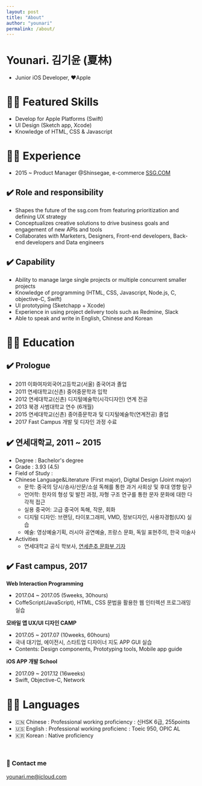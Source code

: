 ```yaml
---
layout: post
title: "About"
author: "younari"
permalink: /about/
---
```


# Younari. 김기윤 (夏林)

- Junior iOS Developer, ♥️Apple <br>


# 👌🏻 Featured Skills
- Develop for Apple Platforms (Swift)
- UI Design (Sketch app, Xcode)
- Knowledge of HTML, CSS & Javascript

# 👌🏻 Experience
- 2015 ~ Product Manager @Shinsegae, e-commerce [SSG.COM](http://www.ssg.com) 

## ✔️ Role and responsibility
- Shapes the future of the ssg.com from featuring prioritization and defining UX strategy
- Conceptualizes creative solutions to drive business goals and engagement of new APIs and tools
- Collaborates with Marketers, Designers, Front-end developers, Back-end developers and Data engineers

## ✔️ Capability
- Ability to manage large single projects or multiple concurrent smaller projects
- Knowledge of programming (HTML, CSS, Javascript, Node.js, C, objective-C, Swift)
- UI prototyping (Sketchapp + Xcode)
- Experience in using project delivery tools such as Redmine, Slack
- Able to speak and write in English, Chinese and Korean


# 👌🏻 Education
## ✔️ Prologue
- 2011 이화여자외국어고등학교(서울) 중국어과 졸업
- 2011 연세대학교(신촌) 중어중문학과 입학
- 2012 연세대학교(신촌) 디지털예술학(시각디자인) 연계 전공
- 2013 북경 사범대학교 연수 (6개월)
- 2015 연세대학교(신촌) 중어중문학과 및 디지털예술학(연계전공) 졸업
- 2017 Fast Campus 개발 및 디자인 과정 수료

## ✔️ 연세대학교, 2011 ~ 2015
- Degree : Bachelor's degree
- Grade : 3.93 (4.5)
- Field of Study : 
- Chinese Language&Literature (First major), Digital Design (Joint major)
   - 문학: 중국의 당시/송사/산문/소설 독해를 통한 과거 사회상 및 후대 영향 탐구
   - 언어학: 한자의 형성 및 발전 과정, 자형 구조 연구를 통한 문자 문화에 대한 다각적 접근
   - 실용 중국어: 고급 중국어 독해, 작문, 회화
   - 디지털 디자인: 브랜딩, 타이포그래피, VMD, 정보디자인, 사용자경험(UX) 실습
   - 예술: 영상예술기획, 러시아 공연예술, 프랑스 문화, 독일 표현주의, 한국 미술사
- Activities 
   - 연세대학교 공식 학보사, [연세춘추 문화부 기자](http://chunchu.yonsei.ac.kr) 

## ✔️ Fast campus, 2017
**Web Interaction Programming**
- 2017.04 ~ 2017.05 (5weeks, 30hours) 
- CoffeScript(JavaScript), HTML, CSS 문법을 활용한 웹 인터렉션 프로그래밍 실습

**모바일 앱 UX/UI 디자인 CAMP**
- 2017.05 ~ 2017.07 (10weeks, 60hours)
- 국내 대기업, 에이전시, 스타트업 디자이너 지도 APP GUI 실습 <br>
- Contents: Design components, Prototyping tools, Mobile app guide 

**iOS APP 개발 School**
- 2017.09 ~ 2017.12 (16weeks)
- Swift, Objective-C, Network
   

# 👌🏻 Languages
- 🇨🇳 Chinese : Professional working proficiency : 신HSK 6급, 255points
- 🇺🇸 English : Professional working proficienc : Toeic 950, OPIC AL
- 🇰🇷 Korean : Native proficiency

<br>

### 💌 Contact me

[younari.me@icloud.com](mailto:younari.me@icloud.com)

